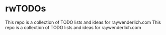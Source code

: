 # rwTODOs

This repo is a collection of TODO lists and ideas for raywenderlich.com
This repo is a collection of TODO lists and ideas for raywenderlich.com
